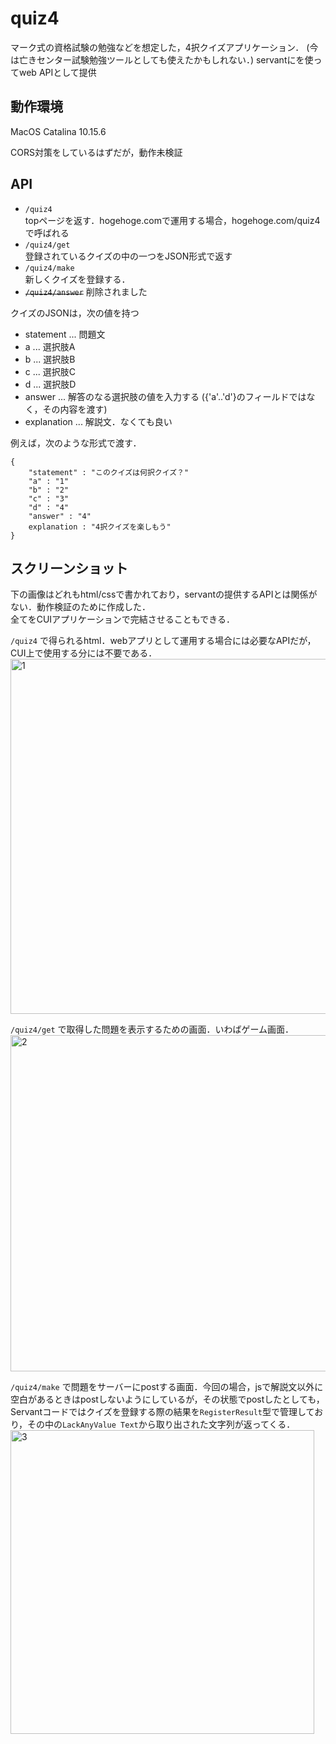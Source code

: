 # quiz4
マーク式の資格試験の勉強などを想定した，4択クイズアプリケーション．
(今は亡きセンター試験勉強ツールとしても使えたかもしれない．)
servantにを使ってweb APIとして提供

## 動作環境
MacOS Catalina 10.15.6

CORS対策をしているはずだが，動作未検証

## API
- ```/quiz4```  
topページを返す．hogehoge.comで運用する場合，hogehoge.com/quiz4 で呼ばれる
- ```/quiz4/get```  
登録されているクイズの中の一つをJSON形式で返す
- ```/quiz4/make```  
新しくクイズを登録する．
- ~~```/quiz4/answer```~~
削除されました

クイズのJSONは，次の値を持つ
- statement ... 問題文
- a ... 選択肢A
- b ... 選択肢B
- c ... 選択肢C
- d ... 選択肢D
- answer ... 解答のなる選択肢の値を入力する ({'a'..'d'}のフィールドではなく，その内容を渡す)
- explanation ... 解説文．なくても良い

例えば，次のような形式で渡す．  
```
{
    "statement" : "このクイズは何択クイズ？"
    "a" : "1"
    "b" : "2"
    "c" : "3"
    "d" : "4"
    "answer" : "4"
    explanation : "4択クイズを楽しもう"
}
```

## スクリーンショット
下の画像はどれもhtml/cssで書かれており，servantの提供するAPIとは関係がない．動作検証のために作成した．  
全てをCUIアプリケーションで完結させることもできる．

```/quiz4``` で得られるhtml．webアプリとして運用する場合には必要なAPIだが，CUI上で使用する分には不要である．
<img width="568" alt="1" src="https://user-images.githubusercontent.com/991030/90571509-db89e400-e1ec-11ea-8e8a-c115a3fb5f57.png">

```/quiz4/get``` で取得した問題を表示するための画面．いわばゲーム画面．
<img width="538" alt="2" src="https://user-images.githubusercontent.com/991030/90571524-e5134c00-e1ec-11ea-9bc9-8e47835ffc64.png">

```/quiz4/make``` で問題をサーバーにpostする画面．今回の場合，jsで解説文以外に空白があるときはpostしないようにしているが，その状態でpostしたとしても，Servantコードではクイズを登録する際の結果を```RegisterResult```型で管理しており，その中の```LackAnyValue Text```から取り出された文字列が返ってくる．
<img width="486" alt="3" src="https://user-images.githubusercontent.com/991030/90571541-ee9cb400-e1ec-11ea-8e28-502fd215914b.png">
